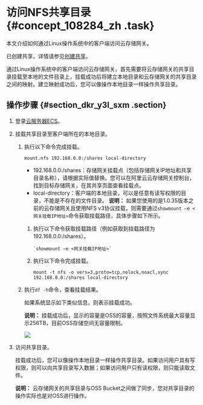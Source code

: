 # 访问NFS共享目录 {#concept_108284_zh .task}

本文介绍如何通过Linux操作系统中的客户端访问云存储网关。

已创建共享，详情请参见[创建共享](cn.zh-CN/云控制台用户指南/文件网关/管理共享.md#section_qgs_5th_jol)。

通过Linux操作系统中的客户端访问云存储网关，首先需要将云存储网关的共享目录挂载至本地的文件目录上，挂载成功后将建立本地目录和云存储网关的共享目录之间的映射。建立映射成功后，您可以像操作本地目录一样操作共享目录。

## 操作步骤 {#section_dkr_y3l_sxm .section}

1.  登录[云服务器ECS](https://ecs.console.aliyun.com/)。
2.  挂载共享目录至客户端所在的本地目录。 
    1.  执行以下命令完成挂载。 

        ``` {#codeblock_vlk_n0i_juf}
        mount.nfs 192.168.0.0:/shares local-directory
        ```

        -   192.168.0.0:/shares：存储网关挂载点（包括存储网关IP地址和共享目录名称），请根据实际值替换。您可以在阿里云云存储网关控制台，找到目标存储网关，在其共享页面查看挂载点。
        -   local-directory：客户端的本地目录，可以是任意有读写权限的目录，不能是不存在的文件目录。
        **说明：** 如果您使用的是1.0.35版本之前的云存储网关且使用NFS v3协议挂载，则需要通过`showmount –e <网关挂载IP地址>`命令获取挂载路径，具体步骤如下所示。

        1.  执行以下命令获取挂载路径（例如获取到挂载路径为192.168.0.0:/shares）。

            ``` {#codeblock_cnd_og7_gn3}
            `showmount –e <网关挂载IP地址>`
            ```

        2.  执行以下命令完成挂载。

            ``` {#codeblock_unp_ksn_wwj}
            mount -t nfs -o vers=3,proto=tcp,nolock,noacl,sync 192.168.0.0:/shares local-directory
            ```

    2.  执行`df -h`命令，查看挂载结果。 

        如果系统显示如下类似信息，则表示挂载成功。

        **说明：** 挂载成功后，显示的容量是OSS的容量，按照文件系统最大容量显示256TB，目前OSS存储空间无容量限制。

        ![](http://static-aliyun-doc.oss-cn-hangzhou.aliyuncs.com/assets/img/1427488/156860123457623_zh-CN.png)

3.  访问共享目录。 

    挂载成功后，您可以像操作本地目录一样操作共享目录。如果访问用户具有写权限，则可以向共享目录写入数据；如果访问用户只有读权限，则只能读取文件。

    **说明：** 云存储网关的共享目录与OSS Bucket之间做了同步，您对共享目录的操作实际也是对OSS进行操作。


